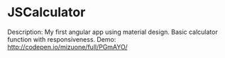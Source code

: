 # JSCalculator
Description: My first angular app using material design. Basic calculator function with responsiveness.
Demo: http://codepen.io/mizuone/full/PGmAYO/
